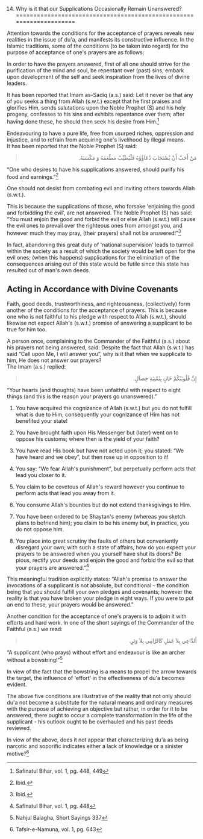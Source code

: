 14. Why is it that our Supplications Occasionally Remain Unanswered?
====================================================================

Attention towards the conditions for the acceptance of prayers reveals
new realities in the issue of du'a, and manifests its constructive
influence. In the Islamic traditions, some of the conditions (to be
taken into regard) for the purpose of acceptance of one's prayers are as
follows:

In order to have the prayers answered, first of all one should strive
for the purification of the mind and soul, be repentant over (past)
sins, embark upon development of the self and seek inspiration from the
lives of divine leaders.

It has been reported that Imam as-Sadiq (a.s.) said: Let it never be
that any of you seeks a thing from Allah (s.w.t.) except that he first
praises and glorifies Him, sends salutations upon the Noble Prophet (S)
and his holy progeny, confesses to his sins and exhibits repentance over
them; after having done these, he should then seek his desire from
Him.[^1]

Endeavouring to have a pure life, free from usurped riches, oppression
and injustice, and to refrain from acquiring one's livelihood by illegal
means.  
 It has been reported that the Noble Prophet (S) said:

<blockquote dir="rtl">
  <p>
مَنْ أَحَبَّ أَنْ يُسْتَجَابَ دُعَاؤُؤَهُ فَلْيُطَيِّبْ مَطْعَمَهُ وَ
مَكْسَبَهُ‏.
  </p>
</blockquote>

“One who desires to have his supplications answered, should purify his
food and earnings.”[^2]

One should not desist from combating evil and inviting others towards
Allah (s.w.t.).

This is because the supplications of those, who forsake 'enjoining the
good and forbidding the evil', are not answered. The Noble Prophet (S)
has said: “You must enjoin the good and forbid the evil or else Allah
(s.w.t.) will cause the evil ones to prevail over the righteous ones
from amongst you, and however much they may pray, (their prayers) shall
not be answered!”[^3]

In fact, abandoning this great duty of 'national supervision' leads to
turmoil within the society as a result of which the society would be
left open for the evil ones; (when this happens) supplications for the
elimination of the consequences arising out of this state would be
futile since this state has resulted out of man's own deeds.

Acting in Accordance with Divine Covenants
------------------------------------------

Faith, good deeds, trustworthiness, and righteousness, (collectively)
form another of the conditions for the acceptance of prayers. This is
because one who is not faithful to his pledge with respect to Allah
(s.w.t.), should likewise not expect Allah's (s.w.t.) promise of
answering a supplicant to be true for him too.

A person once, complaining to the Commander of the Faithful (a.s.) about
his prayers not being answered, said: Despite the fact that Allah
(s.w.t.) has said “Call upon Me, I will answer you”, why is it that when
we supplicate to him, He does not answer our prayers?  
 The Imam (a.s.) replied:

<blockquote dir="rtl">
  <p>
إِنَّ قُلُوبَبُکُمْ خَانٍ بِثَمٌنِيَةِ خِصاَلٍ.
  </p>
</blockquote>

“Your hearts (and thoughts) have been unfaithful with respect to eight
things (and this is the reason your prayers go unanswered).”

1. You have acquired the cognizance of Allah (s.w.t.) but you do not
fulfill what is due to Him; consequently your cognizance of Him has not
benefited your state!

2. You have brought faith upon His Messenger but (later) went on to
oppose his customs; where then is the yield of your faith?

3. You have read His book but have not acted upon it; you stated: “We
have heard and we obey”, but then rose up in opposition to it!

4. You say: “We fear Allah's punishment”, but perpetually perform acts
that lead you closer to it.

5. You claim to be covetous of Allah's reward however you continue to
perform acts that lead you away from it.

6. You consume Allah's bounties but do not extend thanksgivings to Him.

7. You have been ordered to be Shaytan's enemy (whereas you sketch plans
to befriend him); you claim to be his enemy but, in practice, you do not
oppose him.

8. You place into great scrutiny the faults of others but conveniently
disregard your own; with such a state of affairs, how do you expect your
prayers to be answered when you yourself have shut its doors? Be pious,
rectify your deeds and enjoin the good and forbid the evil so that your
prayers are answered.”[^4]

This meaningful tradition explicitly states: “Allah's promise to answer
the invocations of a supplicant is not absolute, but conditional - the
condition being that you should fulfill your own pledges and covenants;
however the reality is that you have broken your pledge in eight ways.
If you were to put an end to these, your prayers would be answered.”

Another condition for the acceptance of one's prayers is to adjoin it
with efforts and hard work. In one of the short sayings of the Commander
of the Faithful (a.s.) we read:

<blockquote dir="rtl">
  <p>
أَلدَّاعِي بِلاَ عَمَلٍ كَالرَّامِي بِلاَ وَتَرٍ.
  </p>
</blockquote>

“A supplicant (who prays) without effort and endeavour is like an archer
without a bowstring!”[^5]

In view of the fact that the bowstring is a means to propel the arrow
towards the target, the influence of 'effort' in the effectiveness of
du'a becomes evident.

The above five conditions are illustrative of the reality that not only
should du'a not become a substitute for the natural means and ordinary
measures with the purpose of achieving an objective but rather, in order
for it to be answered, there ought to occur a complete transformation in
the life of the supplicant - his outlook ought to be overhauled and his
past deeds reviewed.

In view of the above, does it not appear that characterizing du'a as
being narcotic and soporific indicates either a lack of knowledge or a
sinister motive?[^6]

[^1]: Safinatul Bihar, vol. 1, pg. 448, 449

[^2]: Ibid.

[^3]: Ibid.

[^4]: Safinatul Bihar, vol. 1, pg. 448

[^5]: Nahjul Balagha, Short Sayings 337

[^6]: Tafsir-e-Namuna, vol. 1, pg. 643


